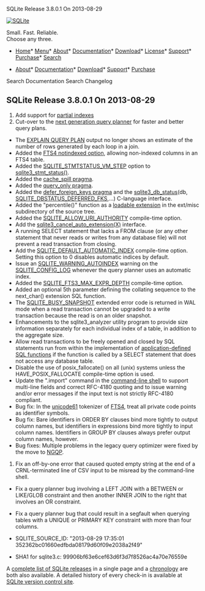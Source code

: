 




SQLite Release 3\.8\.0\.1 On 2013\-08\-29




[![SQLite](../images/sqlite370_banner.gif)](../index.html)


Small. Fast. Reliable.  
Choose any three.


* [Home](../index.html)* [Menu](javascript:void(0))* [About](../about.html)* [Documentation](../docs.html)* [Download](../download.html)* [License](../copyright.html)* [Support](../support.html)* [Purchase](../prosupport.html)* [Search](javascript:void(0))




* [About](../about.html)* [Documentation](../docs.html)* [Download](../download.html)* [Support](../support.html)* [Purchase](../prosupport.html)






Search Documentation
Search Changelog







## SQLite Release 3\.8\.0\.1 On 2013\-08\-29

1. Add support for [partial indexes](../partialindex.html)
2. Cut\-over to the [next generation query planner](../queryplanner-ng.html) for faster and better query plans.
- The [EXPLAIN QUERY PLAN](../eqp.html) output no longer shows an estimate of the number of
 rows generated by each loop in a join.
- Added the [FTS4 notindexed option](../fts3.html#fts4notindexed), allowing non\-indexed columns in an FTS4 table.
- Added the [SQLITE\_STMTSTATUS\_VM\_STEP](../c3ref/c_stmtstatus_counter.html#sqlitestmtstatusvmstep) option to [sqlite3\_stmt\_status()](../c3ref/stmt_status.html).
- Added the [cache\_spill pragma](../pragma.html#pragma_cache_spill).
- Added the [query\_only pragma](../pragma.html#pragma_query_only).
- Added the [defer\_foreign\_keys pragma](../pragma.html#pragma_defer_foreign_keys) and the
 [sqlite3\_db\_status](../c3ref/db_status.html)(db, [SQLITE\_DBSTATUS\_DEFERRED\_FKS](../c3ref/c_dbstatus_options.html#sqlitedbstatusdeferredfks),...) C\-language interface.
- Added the "percentile()" function as a [loadable extension](../loadext.html) in the ext/misc
 subdirectory of the source tree.
- Added the [SQLITE\_ALLOW\_URI\_AUTHORITY](../compile.html#allow_uri_authority) compile\-time option.
- Add the [sqlite3\_cancel\_auto\_extension(X)](../c3ref/cancel_auto_extension.html) interface.
- A running SELECT statement that lacks a FROM clause (or any other statement that
 never reads or writes from any database file) will not prevent a read
 transaction from closing.
- Add the [SQLITE\_DEFAULT\_AUTOMATIC\_INDEX](../compile.html#default_automatic_index) compile\-time option. Setting this option
 to 0 disables automatic indices by default.
- Issue an [SQLITE\_WARNING\_AUTOINDEX](../rescode.html#warning_autoindex) warning on the [SQLITE\_CONFIG\_LOG](../c3ref/c_config_covering_index_scan.html#sqliteconfiglog) whenever
 the query planner uses an automatic index.
- Added the [SQLITE\_FTS3\_MAX\_EXPR\_DEPTH](../compile.html#fts3_max_expr_depth) compile\-time option.
- Added an optional 5th parameter defining the collating sequence to the
 next\_char() extension SQL function.
- The [SQLITE\_BUSY\_SNAPSHOT](../rescode.html#busy_snapshot) extended error code is returned in WAL mode when
 a read transaction cannot be upgraded to a write transaction because the read is
 on an older snapshot.
- Enhancements to the sqlite3\_analyzer utility program to provide size
 information separately for each individual index of a table, in addition to
 the aggregate size.
- Allow read transactions to be freely opened and closed by SQL statements run
 from within the implementation of [application\-defined SQL functions](../appfunc.html) if the
 function is called by a SELECT statement that does not access any database table.
- Disable the use of posix\_fallocate() on all (unix) systems unless the
 HAVE\_POSIX\_FALLOCATE compile\-time option is used.
- Update the ".import" command in the [command\-line shell](../cli.html) to support multi\-line
 fields and correct RFC\-4180 quoting and to issue warning and/or error messages
 if the input text is not strictly RFC\-4180 compliant.
- Bug fix: In the [unicode61](../fts3.html#unicode61) tokenizer of [FTS4](../fts3.html#fts4), treat all private code points
 as identifier symbols.
- Bug fix: Bare identifiers in ORDER BY clauses bind more tightly to output column
 names, but identifiers in expressions bind more tightly to input column names.
 Identifiers in GROUP BY clauses always prefer output column names, however.
- Bug fixes: Multiple problems in the legacy query optimizer were fixed by the
 move to [NGQP](../queryplanner-ng.html).


1. Fix an off\-by\-one error that caused quoted empty string at the end of a
CRNL\-terminated line of CSV input to be misread by the command\-line shell.
- Fix a query planner bug involving a LEFT JOIN with a BETWEEN or LIKE/GLOB
constraint and then another INNER JOIN to the right that involves an OR constraint.
- Fix a query planner bug that could result in a segfault when querying tables
with a UNIQUE or PRIMARY KEY constraint with more than four columns.

- SQLITE\_SOURCE\_ID:
 "2013\-08\-29 17:35:01 352362bc01660edfbda08179d60f09e2038a2f49"
- SHA1 for sqlite3\.c: 99906bf63e6cef63d6f3d7f8526ac4a70e76559e



A [complete list of SQLite releases](../changes.html)
 in a single page and a [chronology](../chronology.html) are both also available.
 A detailed history of every
 check\-in is available at
 [SQLite version control site](https://www.sqlite.org/src/timeline).



